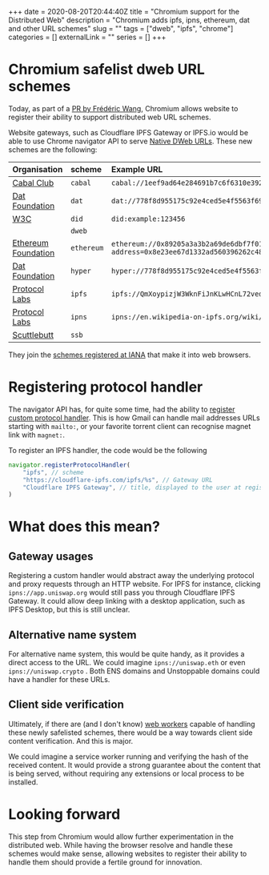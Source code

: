 +++
date = 2020-08-20T20:44:40Z
title = "Chromium support for the Distributed Web"
description = "Chromium adds ipfs, ipns, ethereum, dat and other URL schemes"
slug = "" 
tags = ["dweb", "ipfs", "chrome"]
categories = []
externalLink = ""
series = []
+++

# Chromium safelist dweb URL schemes

Today, as part of a [PR by Frédéric Wang](https://chromium.googlesource.com/chromium/src/+/4e8ed0cecce04c5c55dd84a09e4df0d0f11c660f), Chromium allows website to register their ability to support distributed web URL schemes.

Website gateways, such as Cloudflare IPFS Gateway or IPFS.io would be able to use Chrome navigator API to serve [Native DWeb URLs](https://docs.ipfs.io/how-to/address-ipfs-on-web/#native-urls). These new schemes are the following:

| Organisation | scheme | Example URL |
|:------------ |:------ |:----------- |
| [Cabal Club](https://cabal.chat/) | `cabal` | `cabal://1eef9ad64e284691b7c6f6310e39204b5f92765e36102046caaa6a7ff8c02d74` |
| [Dat Foundation](https://dat.foundation) | `dat` | `dat://778f8d955175c92e4ced5e4f5563f69bfec0c86cc6f670352c457943666fe639/dat_intro.gif`|
| [W3C](https://w3c.github.io/did-core) | `did` | `did:example:123456` |
| | `dweb` | |
| [Ethereum Foundation](https://ethereum.org) | `ethereum` | `ethereum://0x89205a3a3b2a69de6dbf7f01ed13b2108b2c43e7/transfer?address=0x8e23ee67d1332ad560396262c48ffbb01f93d052&uint256=1` |
| [Dat Foundation](https://dat.foundation) | `hyper` | `hyper://778f8d955175c92e4ced5e4f5563f69bfec0c86cc6f670352c457943666fe639/dat_intro.gif` |
| [Protocol Labs](https://protocol.ai) | `ipfs` | `ipfs://QmXoypizjW3WknFiJnKLwHCnL72vedxjQkDDP1mXWo6uco/wiki/` |
| [Protocol Labs](https://protocol.ai) | `ipns` | `ipns://en.wikipedia-on-ipfs.org/wiki/`|
| [Scuttlebutt](https://scuttlebutt.nz/) | `ssb` | |

They join the [schemes registered at IANA](https://www.iana.org/assignments/uri-schemes/uri-schemes.xhtml) that make it into web browsers.

# Registering protocol handler

The navigator API has, for quite some time, had the ability to [register custom protocol handler](https://developer.mozilla.org/en-US/docs/Web/API/Navigator/registerProtocolHandler). This is how Gmail can handle mail addresses URLs starting with `mailto:`, or your favorite torrent client can recognise magnet link with `magnet:`.

To register an IPFS handler, the code would be the following

```javascript
navigator.registerProtocolHandler(
	"ipfs", // scheme
    "https://cloudflare-ipfs.com/ipfs/%s", // Gateway URL
    "Cloudflare IPFS Gateway", // title, displayed to the user at registration time
)
```


# What does this mean?

## Gateway usages

Registering a custom handler would abstract away the underlying protocol and proxy requests through an HTTP website.
For IPFS for instance, clicking `ipns://app.uniswap.org` would still pass you through Cloudflare IPFS Gateway.
It could allow deep linking with a desktop application, such as IPFS Desktop, but this is still unclear.

## Alternative name system

For alternative name system, this would be quite handy, as it provides a direct access to the URL.
We could imagine `ipns://uniswap.eth` or even `ipns://uniswap.crypto` . Both ENS domains and Unstoppable domains could have a handler for these URLs.

## Client side verification

Ultimately, if there are (and I don't know) [web workers](https://developer.mozilla.org/en-US/docs/Web/API/Web_Workers_API) capable of handling these newly safelisted schemes, there would be a way towards client side content verification. And this is major.

We could imagine a service worker running and verifying the hash of the received content. It would provide a strong guarantee about the content that is being served, without requiring any extensions or local process to be installed.

# Looking forward

This step from Chromium would allow further experimentation in the distributed web.
While having the browser resolve and handle these schemes would make sense, allowing websites to register their ability to handle them should provide a fertile ground for innovation.

